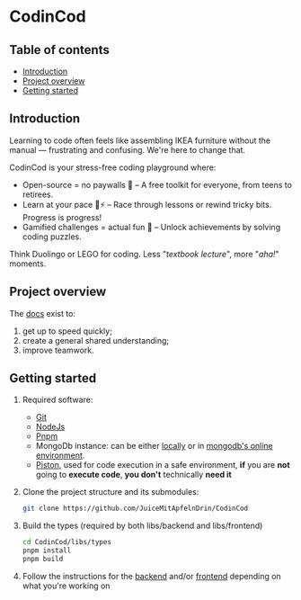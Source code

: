 # CodinCod

## Table of contents

- [Introduction](#introduction)
- [Project overview](#project-overview)
- [Getting started](#getting-started)

## Introduction

Learning to code often feels like assembling IKEA furniture without the manual — frustrating and confusing. We're here to change that.

CodinCod is your stress-free coding playground where:

- Open-source = no paywalls 🚫 – A free toolkit for everyone, from teens to retirees.
- Learn at your pace 🐢⚡ – Race through lessons or rewind tricky bits. Progress is progress!
- Gamified challenges = actual fun 🎯 – Unlock achievements by solving coding puzzles.

Think Duolingo or LEGO for coding. Less "*textbook lecture*", more "*aha!*" moments.

## Project overview

The [docs](https://codincod/docs) exist to:

1. get up to speed quickly;
2. create a general shared understanding;
3. improve teamwork.

## Getting started

1. Required software:

   - [Git](https://git-scm.com/download/)
   - [NodeJs](https://nodejs.org/en/download/package-manager)
   - [Pnpm](https://pnpm.io/)
   - MongoDb instance: can be either [locally](https://www.mongodb.com/try/download/community) or in [mongodb's online environment](https://www.mongodb.com/cloud/atlas/register).
   - [Piston](https://github.com/engineer-man/piston), used for code execution in a safe environment, **if** you are **not** going to **execute code**, **you don't** technically **need it**

2. Clone the project structure and its submodules:

   ```bash
   git clone https://github.com/JuiceMitApfelnDrin/CodinCod
   ```

3. Build the types (required by both libs/backend and libs/frontend)

   ```bash
   cd CodinCod/libs/types
   pnpm install
   pnpm build
   ```

4. Follow the instructions for the [backend](./libs/backend/README.md) and/or [frontend](./libs/frontend/README.md) depending on what you're working on

